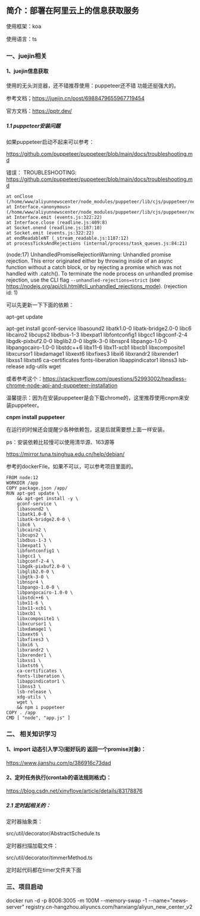 ## 简介：部署在阿里云上的信息获取服务

使用框架：koa

使用语言：ts



### 一、juejin相关

#### 1、juejin信息获取

使用的无头浏览器，还不错推荐使用：puppeteer还不错 功能还挺强大的。

参考文档；https://juejin.cn/post/6988479655967719454

官方文档：https://pptr.dev/

##### 1.1 puppeteer安装问题

如果puppeteer启动不起来可以参考：

https://github.com/puppeteer/puppeteer/blob/main/docs/troubleshooting.md

错误：
TROUBLESHOOTING: https://github.com/puppeteer/puppeteer/blob/main/docs/troubleshooting.md

    at onClose (/home/www/aliyunnewscenter/node_modules/puppeteer/lib/cjs/puppeteer/node/BrowserRunner.js:203:20)
    at Interface.<anonymous> (/home/www/aliyunnewscenter/node_modules/puppeteer/lib/cjs/puppeteer/node/BrowserRunner.js:193:68)
    at Interface.emit (events.js:322:22)
    at Interface.close (readline.js:409:8)
    at Socket.onend (readline.js:187:10)
    at Socket.emit (events.js:322:22)
    at endReadableNT (_stream_readable.js:1187:12)
    at processTicksAndRejections (internal/process/task_queues.js:84:21)
(node:17) UnhandledPromiseRejectionWarning: Unhandled promise rejection. This error originated either by throwing inside of an async function without a catch block, or by rejecting a promise which was not handled with .catch(). To terminate the node process on unhandled promise rejection, use the CLI flag `--unhandled-rejections=strict` (see https://nodejs.org/api/cli.html#cli_unhandled_rejections_mode). (rejection id: 1)



可以先更新一下下面的依赖：

apt-get update

apt-get install gconf-service libasound2 libatk1.0-0 libatk-bridge2.0-0 libc6 libcairo2 libcups2 libdbus-1-3 libexpat1 libfontconfig1 libgcc1 libgconf-2-4 libgdk-pixbuf2.0-0 libglib2.0-0 libgtk-3-0 libnspr4 libpango-1.0-0 libpangocairo-1.0-0 libstdc++6 libx11-6 libx11-xcb1 libxcb1 libxcomposite1 libxcursor1 libxdamage1 libxext6 libxfixes3 libxi6 libxrandr2 libxrender1 libxss1 libxtst6 ca-certificates fonts-liberation libappindicator1 libnss3 lsb-release xdg-utils wget



或者参考这个：https://stackoverflow.com/questions/52993002/headless-chrome-node-api-and-puppeteer-installation



温馨提示：因为在安装puppeteer是会下载chrome的，这里推荐使用cnpm来安装puppeteer。

**cnpm install puppeteer**

在运行的时候还会提醒少各种依赖包，这是后就需要想上面一样安装。

ps：安装依赖比较慢可以使用清华源、163源等

https://mirror.tuna.tsinghua.edu.cn/help/debian/

参考的dockerFile。如果不可以，可以参考项目里面的。

```
FROM node:12
WORKDIR /app
COPY package.json /app/
RUN apt-get update \
    && apt-get install -y \
    gconf-service \ 
    libasound2 \ 
    libatk1.0-0 \ 
    libatk-bridge2.0-0 \ 
    libc6 \ 
    libcairo2 \ 
    libcups2 \ 
    libdbus-1-3 \ 
    libexpat1 \ 
    libfontconfig1 \ 
    libgcc1 \ 
    libgconf-2-4 \ 
    libgdk-pixbuf2.0-0 \ 
    libglib2.0-0 \ 
    libgtk-3-0 \ 
    libnspr4 \ 
    libpango-1.0-0 \ 
    libpangocairo-1.0-0 \ 
    libstdc++6 \ 
    libx11-6 \ 
    libx11-xcb1 \ 
    libxcb1 \ 
    libxcomposite1 \ 
    libxcursor1 \ 
    libxdamage1 \ 
    libxext6 \ 
    libxfixes3 \ 
    libxi6 \ 
    libxrandr2 \ 
    libxrender1 \ 
    libxss1 \ 
    libxtst6 \ 
    ca-certificates \ 
    fonts-liberation \ 
    libappindicator1 \ 
    libnss3 \ 
    lsb-release \ 
    xdg-utils \ 
    wget \ 
    && npm i puppeteer
COPY . /app
CMD [ "node", "app.js" ]
```




### 二、 相关知识学习

#### 1、import 动态引入学习(挺好玩的 返回一个promise对象)：

https://www.jianshu.com/p/386916c73dad

#### 2、定时任务执行(crontab的语法规则格式)：

https://blog.csdn.net/xinyflove/article/details/83178876



##### 2.1 定时起相关的：

定时器抽象类：

src/util/decorator/AbstractSchedule.ts

定时器扫描加载文件：

src/util/decorator/timmerMethod.ts

定时起代码都在timer文件夹下面



### 三、项目启动



docker run -d -p 8006:3005 -m 100M --memory-swap -1 --name="news-server" registry.cn-hangzhou.aliyuncs.com/hanxiang/aliyun_new_center_v2
